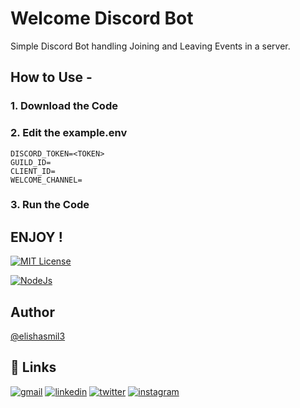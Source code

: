 
# Welcome Discord Bot

Simple Discord Bot handling Joining and Leaving Events in a server.



## How to Use -

### 1. Download the Code

### 2. Edit the example.env

    DISCORD_TOKEN=<TOKEN>
    GUILD_ID=
    CLIENT_ID=
    WELCOME_CHANNEL=

### 3. Run the Code

## ENJOY !
[![MIT License](https://img.shields.io/badge/License-MIT-green.svg)](https://choosealicense.com/licenses/mit/)

[![NodeJs](https://img.shields.io/badge/JavaScript-F7DF1E?style=for-the-badge&logo=javascript&logoColor=black)]()



## Author
[@elishasmil3](https://www.github.com/elishasmil3)

## 🔗 Links
[![gmail](https://img.shields.io/badge/Gmail-D14836?style=for-the-badge&logo=gmail&logoColor=white)](elisha.smile@gohostz.com)
[![linkedin](https://img.shields.io/badge/linkedin-0A66C2?style=for-the-badge&logo=linkedin&logoColor=white)](https://www.linkedin.com/in/elishasmile/)
[![twitter](https://img.shields.io/badge/Twitter-1DA1F2?style=for-the-badge&logo=twitter&logoColor=white)](https://twitter.com/Elisha_Smile)
[![instagram](https://img.shields.io/badge/Instagram-E4405F?style=for-the-badge&logo=instagram&logoColor=white)](https://www.instagram.com/elisha.webp/)
